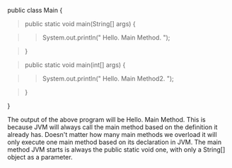 public class Main {

> public static void main(String\[\] args) {

> > System.out.println(\" Hello. Main Method. \");

> }

> public static void main(int\[\] args) {

> > System.out.println(\" Hello. Main Method2. \");

> }

}

The output of the above program will be Hello. Main Method. This is
because JVM will always call the main method based on the definition it
already has. Doesn't matter how many main methods we overload it will
only execute one main method based on its declaration in JVM. The main
method JVM starts is always the public static void one, with only a
String\[\] object as a parameter.
